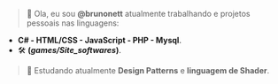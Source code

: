 > 👋 Ola, eu sou **@brunonett** atualmente trabalhando e projetos pessoais nas linguagens: 
- **C# - HTML/CSS - JavaScript  - PHP - Mysql**.
-  :hammer_and_wrench:  **(_games/Site_softwares_)**.  

> 🌱 Estudando atualmente **Design Patterns** e **linguagem de Shader**. 




<!---
brunonett/brunonett is a ✨ special ✨ repository because its `README.md` (this file) appears on your GitHub profile.
You can click the Preview link to take a look at your changes.
--->
